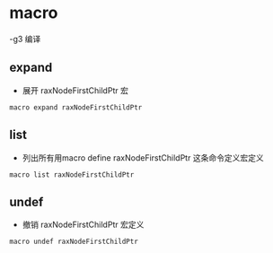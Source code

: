 # macro

-g3 
编译

## expand

- 展开 raxNodeFirstChildPtr 宏
```shell
macro expand raxNodeFirstChildPtr
```


## list

- 列出所有用macro define raxNodeFirstChildPtr 这条命令定义宏定义
```shell
macro list raxNodeFirstChildPtr
```


## undef

-  撤销 raxNodeFirstChildPtr 宏定义
```shell
macro undef raxNodeFirstChildPtr
```
